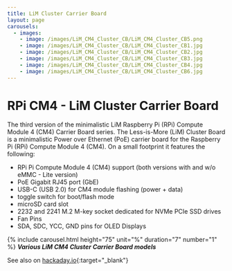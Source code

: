 ```yaml
---
title: LiM Cluster Carrier Board
layout: page
carousels:
  - images: 
    - image: /images/LiM_CM4_Cluster_CB/LiM_CM4_Cluster_CB5.png
    - image: /images/LiM_CM4_Cluster_CB/LiM_CM4_Cluster_CB1.jpg
    - image: /images/LiM_CM4_Cluster_CB/LiM_CM4_Cluster_CB2.jpg
    - image: /images/LiM_CM4_Cluster_CB/LiM_CM4_Cluster_CB3.jpg
    - image: /images/LiM_CM4_Cluster_CB/LiM_CM4_Cluster_CB4.jpg
    - image: /images/LiM_CM4_Cluster_CB/LiM_CM4_Cluster_CB6.jpg
---
```


# RPi CM4 - LiM Cluster Carrier Board

The third version of the minimalistic LiM Raspberry Pi (RPi) Compute Module 4 (CM4) Carrier Board series.  The Less-is-More (LiM) Cluster Board is a minimalistic Power over Ethernet (PoE) carrier board for the Raspberry Pi (RPi) Compute Module 4 (CM4). On a small footprint it features the following:

* RPi Pi Compute Module 4 (CM4) support (both versions with and w/o eMMC - Lite version)
* PoE Gigabit RJ45 port (GbE)
* USB-C (USB 2.0) for CM4 module flashing (power + data)
* toggle switch for boot/flash mode
* microSD card slot
* 2232 and 2241 M.2 M-key socket dedicated for NVMe PCIe SSD drives
* Fan Pins
* SDA, SDC, YCC, GND pins for OLED Displays

{% include carousel.html height="75" unit="%" duration="7" number="1" %}
_**Various LiM CM4 Cluster Carrier Board models**_


See also on [hackaday.io](https://hackaday.io/project/185519-lim-rpi-cm4-cluster-board){:target="_blank"}
